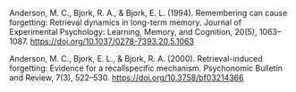 

Anderson, M. C., Bjork, R. A., & Bjork, E. L. (1994). Remembering can cause forgetting: Retrieval dynamics in long-term memory. Journal of Experimental Psychology: Learning, Memory, and Cognition, 20(5), 1063–1087. https://doi.org/10.1037/0278-7393.20.5.1063

Anderson, M. C., Bjork, E. L., & Bjork, R. A. (2000). Retrieval-induced forgetting: Evidence for a recallspecific mechanism. Psychonomic Bulletin and Review, 7(3), 522–530. https://doi.org/10.3758/bf03214366
